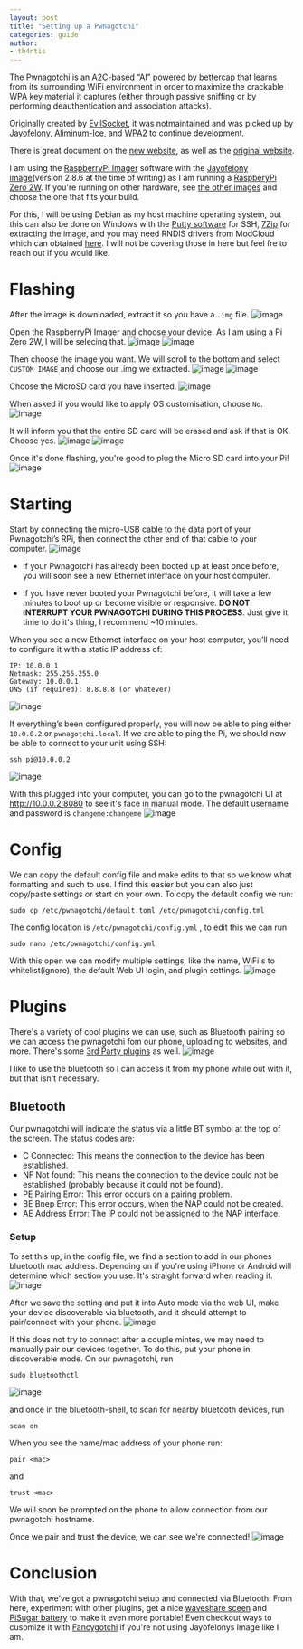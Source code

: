 ```yaml
---
layout: post
title: "Setting up a Pwnagotchi"
categories: guide
author:
- th4ntis
---
```

The [Pwnagotchi](https://twitter.com/pwnagotchi) is an A2C-based “AI” powered by [bettercap](https://www.bettercap.org/) that learns from its surrounding WiFi environment in order to maximize the crackable WPA key material it captures (either through passive sniffing or by performing deauthentication and association attacks).

Originally created by [EvilSocket](https://github.com/evilsocket), it was notmaintained and was picked up by [Jayofelony](https://github.com/jayofelony), [Aliminum-Ice](https://github.com/aluminum-ice), and [WPA2](https://github.com/wpa-2) to continue development. 

There is great document on the [new website](https://pwnagotchi.org/), as well as the [original website](https://pwnagotchi.ai/).

I am using the [RaspberryPi Imager](https://www.raspberrypi.com/software/) software with the [Jayofelony image](https://github.com/jayofelony/pwnagotchi/releases)(version 2.8.6 at the time of writing) as I am running a [RaspberyPi Zero 2W](https://www.raspberrypi.com/products/raspberry-pi-zero-2-w/). If you're running on other hardware, see [the other images](https://pwnagotchi.org/3rd-party-images/index.html) and choose the one that fits your build.

For this, I will be using Debian as my host machine operating system, but this can also be done on Windows with the [Putty software](https://putty.org/) for SSH, [7Zip](https://7-zip.org/) for extracting the image, and you may need RNDIS drivers from ModCloud which can obtained [here](https://modclouddownloadprod.blob.core.windows.net/shared/mod-rndis-driver-windows.zip). I will not be covering those in here but feel fre to reach out if you would like.

# Flashing
After the image is downloaded, extract it so you have a `.img` file.
![image](https://github.com/Th4ntis/th4ntis.github.io/assets/53808039/16201579-e6e3-49d2-809b-b63627df49c4)


Open the RaspberryPi Imager and choose your device. As I am using a Pi Zero 2W, I will be selecing that.
![image](https://github.com/Th4ntis/th4ntis.github.io/assets/53808039/fbab3173-3041-4c5c-9f3b-33f7190ee96c)
![image](https://github.com/Th4ntis/th4ntis.github.io/assets/53808039/a543b0f8-1654-4b68-8e16-6b0782472846)

Then choose the image you want. We will scroll to the bottom and select `CUSTOM IMAGE` and choose our .img we extracted.
![image](https://github.com/Th4ntis/th4ntis.github.io/assets/53808039/67e10c3d-b0d6-4ef8-b620-f93b27d62212)
![image](https://github.com/Th4ntis/th4ntis.github.io/assets/53808039/9d3a7832-62d1-46bb-989e-52651a11b52f)

Choose the MicroSD card you have inserted.
![image](https://github.com/Th4ntis/th4ntis.github.io/assets/53808039/87117a04-347b-4529-9a7e-b3de883bb213)

When asked if you would like to apply OS customisation, choose `No`.
![image](https://github.com/Th4ntis/th4ntis.github.io/assets/53808039/edd55e38-7b09-4538-8b57-8f711e51ea1d)

It will inform you that the entire SD card will be erased and ask if that is OK. Choose yes.
![image](https://github.com/Th4ntis/th4ntis.github.io/assets/53808039/2e886a8b-83b8-4b79-b0d2-fd05521bb829)
![image](https://github.com/Th4ntis/th4ntis.github.io/assets/53808039/507a6dfd-b0b4-490f-b08f-86bef7322870)

Once it's done flashing, you're good to plug the Micro SD card into your Pi!
![image](https://github.com/Th4ntis/th4ntis.github.io/assets/53808039/7b74f2cb-a16f-493c-b4a3-6b2019fd9f5c)

# Starting
Start by connecting the micro-USB cable to the data port of your Pwnagotchi’s RPi, then connect the other end of that cable to your computer.
![image](https://github.com/Th4ntis/th4ntis.github.io/assets/53808039/77eeb85d-d7c8-4c31-834e-4deb266b5228)

- If your Pwnagotchi has already been booted up at least once before, you will soon see a new Ethernet interface on your host computer.

- If you have never booted your Pwnagotchi before, it will take a few minutes to boot up or become visible or responsive. **DO NOT INTERRUPT YOUR PWNAGOTCHI DURING THIS PROCESS**. Just give it time to do it's thing, I recommend ~10 minutes.

When you see a new Ethernet interface on your host computer, you’ll need to configure it with a static IP address of:
```
IP: 10.0.0.1
Netmask: 255.255.255.0
Gateway: 10.0.0.1
DNS (if required): 8.8.8.8 (or whatever)
```
![image](https://github.com/Th4ntis/th4ntis.github.io/assets/53808039/c1e2cd10-f742-4f3d-9002-3ff6b8afe41a)

If everything’s been configured properly, you will now be able to ping either `10.0.0.2` or `pwnagotchi.local`. If we are able to ping the Pi, we should now be able to connect to your unit using SSH:
```
ssh pi@10.0.0.2
```
![image](https://github.com/Th4ntis/th4ntis.github.io/assets/53808039/be7f197b-3b9f-4e59-86a7-bbc4b6d0a52a)

With this plugged into your computer, you can go to the pwnagotchi UI at http://10.0.0.2:8080 to see it's face in manual mode. The default username and password is `changeme:changeme`
![image](https://github.com/Th4ntis/th4ntis.github.io/assets/53808039/0ff6e1a9-9589-4fd1-a431-a8c6c9488afc)

# Config
We can copy the default config file and make edits to that so we know what formatting and such to use. I find this easier but you can also just copy/paste settings or start on your own. To copy the default config we run:
```
sudo cp /etc/pwnagotchi/default.toml /etc/pwnagotchi/config.tml
```

The config location is `/etc/pwnagotchi/config.yml` , to edit this we can run
```
sudo nano /etc/pwnagotchi/config.yml
```

With this open we can modify multiple settings, like the name, WiFi's to whitelist(ignore), the default Web UI login, and plugin settings.
![image](https://github.com/Th4ntis/th4ntis.github.io/assets/53808039/882095a0-b64c-49b1-ba9a-d7611cb4f6f0)

# Plugins
There's a variety of cool plugins we can use, such as Bluetooth pairing so we can access the pwnagotchi fom our phone, uploading to websites, and more. There's some [3rd Party plugins](https://pwnagotchi.org/3rd-party-plugins/index.html) as well.
![image](https://github.com/Th4ntis/th4ntis.github.io/assets/53808039/40475fb3-02e4-44a9-b842-2458d4fce0f8)

I like to use the bluetooth so I can access it from my phone while out with it, but that isn't necessary.

## Bluetooth
Our pwnagotchi will indicate the status via a little BT symbol at the top of the screen. The status codes are:

-  C Connected: This means the connection to the device has been established.
-  NF Not found: This means the connection to the device could not be established (probably because it could not be found).
-  PE Pairing Error: This error occurs on a pairing problem.
-  BE Bnep Error: This error occurs, when the NAP could not be created.
-  AE Address Error: The IP could not be assigned to the NAP interface.

### Setup
To set this up, in the config file, we find a section to add in our phones bluetooth mac address. Depending on if you're using iPhone or Android will determine which section you use. It's straight forward when reading it.
![image](https://github.com/Th4ntis/th4ntis.github.io/assets/53808039/ab2f75a7-7fd0-41fe-9b7b-464fb159c818)

After we save the setting and put it into Auto mode via the web UI, make your device discoverable via bluetooth, and it should attempt to pair/connect with your phone.
![image](https://github.com/Th4ntis/th4ntis.github.io/assets/53808039/a2a1496d-31da-47e9-9e93-ed0298215053)

If this does not try to connect after a couple mintes, we may need to manually pair our devices together. To do this, put your phone in discoverable mode. On our pwnagotchi, run
```
sudo bluetoothctl
``` 
![image](https://github.com/Th4ntis/th4ntis.github.io/assets/53808039/8faa1f33-f7ad-460e-ac0e-70ae1cc1a278)

and once in the bluetooth-shell, to scan for nearby bluetooth devices, run
```
scan on
```
When you see the name/mac address of your phone run:
```
pair <mac>
``` 
and
```
trust <mac>
```
We will soon be prompted on the phone to allow connection from our pwnagotchi hostname.

Once we pair and trust the device, we can see we're connected!
![image](https://github.com/Th4ntis/th4ntis.github.io/assets/53808039/1b857ddb-6850-4eb0-8d18-fd95efec0eae)

# Conclusion
With that, we've got a pwnagotchi setup and connected via Bluetooth. From here, experiment with other plugins, get a nice [waveshare sceen](https://www.waveshare.com/product/raspberry-pi/displays/2.13inch-e-paper-hat-g.htm) and [PiSugar battery](https://www.pisugar.com/) to make it even more portable! Even checkout ways to cusomize it with [Fancygotchi](https://github.com/Pwnagotchi-Unofficial/pwnagotchi-fancygotchi) if you're not using Jayofelonys image like I am.

